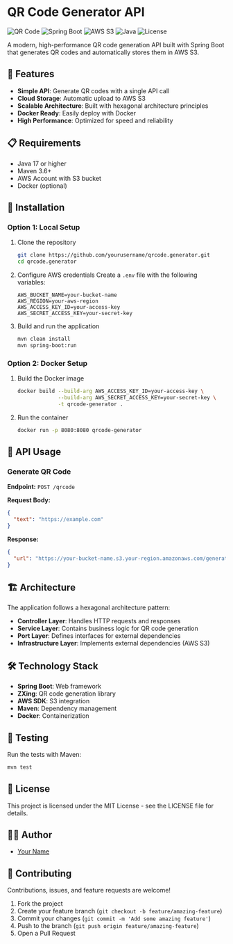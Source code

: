 # QR Code Generator API

![QR Code](https://img.shields.io/badge/QR%20Code-Generator-blue)
![Spring Boot](https://img.shields.io/badge/Spring%20Boot-3.4.5-brightgreen)
![AWS S3](https://img.shields.io/badge/AWS-S3-orange)
![Java](https://img.shields.io/badge/Java-17-red)
![License](https://img.shields.io/badge/License-MIT-green)

A modern, high-performance QR code generation API built with Spring Boot that generates QR codes and automatically stores them in AWS S3.

## 🚀 Features

- **Simple API**: Generate QR codes with a single API call
- **Cloud Storage**: Automatic upload to AWS S3
- **Scalable Architecture**: Built with hexagonal architecture principles
- **Docker Ready**: Easily deploy with Docker
- **High Performance**: Optimized for speed and reliability

## 📋 Requirements

- Java 17 or higher
- Maven 3.6+
- AWS Account with S3 bucket
- Docker (optional)

## 🔧 Installation

### Option 1: Local Setup

1. Clone the repository
   ```bash
   git clone https://github.com/yourusername/qrcode.generator.git
   cd qrcode.generator
   ```

2. Configure AWS credentials
   Create a `.env` file with the following variables:
   ```
   AWS_BUCKET_NAME=your-bucket-name
   AWS_REGION=your-aws-region
   AWS_ACCESS_KEY_ID=your-access-key
   AWS_SECRET_ACCESS_KEY=your-secret-key
   ```

3. Build and run the application
   ```bash
   mvn clean install
   mvn spring-boot:run
   ```

### Option 2: Docker Setup

1. Build the Docker image
   ```bash
   docker build --build-arg AWS_ACCESS_KEY_ID=your-access-key \
                --build-arg AWS_SECRET_ACCESS_KEY=your-secret-key \
                -t qrcode-generator .
   ```

2. Run the container
   ```bash
   docker run -p 8080:8080 qrcode-generator
   ```

## 🔌 API Usage

### Generate QR Code

**Endpoint:** `POST /qrcode`

**Request Body:**
```json
{
  "text": "https://example.com"
}
```

**Response:**
```json
{
  "url": "https://your-bucket-name.s3.your-region.amazonaws.com/generated-file-name"
}
```

## 🏗️ Architecture

The application follows a hexagonal architecture pattern:

- **Controller Layer**: Handles HTTP requests and responses
- **Service Layer**: Contains business logic for QR code generation
- **Port Layer**: Defines interfaces for external dependencies
- **Infrastructure Layer**: Implements external dependencies (AWS S3)

## 🛠️ Technology Stack

- **Spring Boot**: Web framework
- **ZXing**: QR code generation library
- **AWS SDK**: S3 integration
- **Maven**: Dependency management
- **Docker**: Containerization

## 🧪 Testing

Run the tests with Maven:

```bash
mvn test
```

## 📝 License

This project is licensed under the MIT License - see the LICENSE file for details.

## 👨‍💻 Author

- [Your Name](https://github.com/yourusername)

## 🤝 Contributing

Contributions, issues, and feature requests are welcome!

1. Fork the project
2. Create your feature branch (`git checkout -b feature/amazing-feature`)
3. Commit your changes (`git commit -m 'Add some amazing feature'`)
4. Push to the branch (`git push origin feature/amazing-feature`)
5. Open a Pull Request
